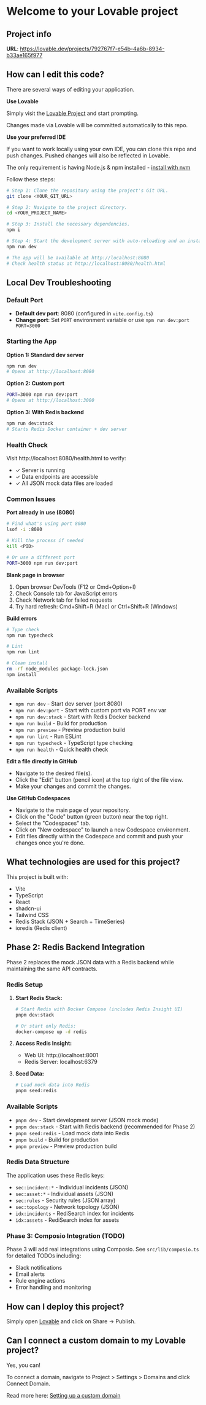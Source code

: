 # Welcome to your Lovable project

## Project info

**URL**: https://lovable.dev/projects/792767f7-e54b-4a6b-8934-b33ae165f977

## How can I edit this code?

There are several ways of editing your application.

**Use Lovable**

Simply visit the [Lovable Project](https://lovable.dev/projects/792767f7-e54b-4a6b-8934-b33ae165f977) and start prompting.

Changes made via Lovable will be committed automatically to this repo.

**Use your preferred IDE**

If you want to work locally using your own IDE, you can clone this repo and push changes. Pushed changes will also be reflected in Lovable.

The only requirement is having Node.js & npm installed - [install with nvm](https://github.com/nvm-sh/nvm#installing-and-updating)

Follow these steps:

```sh
# Step 1: Clone the repository using the project's Git URL.
git clone <YOUR_GIT_URL>

# Step 2: Navigate to the project directory.
cd <YOUR_PROJECT_NAME>

# Step 3: Install the necessary dependencies.
npm i

# Step 4: Start the development server with auto-reloading and an instant preview.
npm run dev

# The app will be available at http://localhost:8080
# Check health status at http://localhost:8080/health.html
```

## Local Dev Troubleshooting

### Default Port
- **Default dev port**: 8080 (configured in `vite.config.ts`)
- **Change port**: Set `PORT` environment variable or use `npm run dev:port PORT=3000`

### Starting the App

**Option 1: Standard dev server**
```bash
npm run dev
# Opens at http://localhost:8080
```

**Option 2: Custom port**
```bash
PORT=3000 npm run dev:port
# Opens at http://localhost:3000
```

**Option 3: With Redis backend**
```bash
npm run dev:stack
# Starts Redis Docker container + dev server
```

### Health Check
Visit http://localhost:8080/health.html to verify:
- ✓ Server is running
- ✓ Data endpoints are accessible
- ✓ All JSON mock data files are loaded

### Common Issues

**Port already in use (8080)**
```bash
# Find what's using port 8080
lsof -i :8080

# Kill the process if needed
kill <PID>

# Or use a different port
PORT=3000 npm run dev:port
```

**Blank page in browser**
1. Open browser DevTools (F12 or Cmd+Option+I)
2. Check Console tab for JavaScript errors
3. Check Network tab for failed requests
4. Try hard refresh: Cmd+Shift+R (Mac) or Ctrl+Shift+R (Windows)

**Build errors**
```bash
# Type check
npm run typecheck

# Lint
npm run lint

# Clean install
rm -rf node_modules package-lock.json
npm install
```

### Available Scripts
- `npm run dev` - Start dev server (port 8080)
- `npm run dev:port` - Start with custom port via PORT env var
- `npm run dev:stack` - Start with Redis Docker backend
- `npm run build` - Build for production
- `npm run preview` - Preview production build
- `npm run lint` - Run ESLint
- `npm run typecheck` - TypeScript type checking
- `npm run health` - Quick health check

**Edit a file directly in GitHub**

- Navigate to the desired file(s).
- Click the "Edit" button (pencil icon) at the top right of the file view.
- Make your changes and commit the changes.

**Use GitHub Codespaces**

- Navigate to the main page of your repository.
- Click on the "Code" button (green button) near the top right.
- Select the "Codespaces" tab.
- Click on "New codespace" to launch a new Codespace environment.
- Edit files directly within the Codespace and commit and push your changes once you're done.

## What technologies are used for this project?

This project is built with:

- Vite
- TypeScript
- React
- shadcn-ui
- Tailwind CSS
- Redis Stack (JSON + Search + TimeSeries)
- ioredis (Redis client)

## Phase 2: Redis Backend Integration

Phase 2 replaces the mock JSON data with a Redis backend while maintaining the same API contracts.

### Redis Setup

1. **Start Redis Stack:**
   ```bash
   # Start Redis with Docker Compose (includes Redis Insight UI)
   pnpm dev:stack

   # Or start only Redis:
   docker-compose up -d redis
   ```

2. **Access Redis Insight:**
   - Web UI: http://localhost:8001
   - Redis Server: localhost:6379

3. **Seed Data:**
   ```bash
   # Load mock data into Redis
   pnpm seed:redis
   ```

### Available Scripts

- `pnpm dev` - Start development server (JSON mock mode)
- `pnpm dev:stack` - Start with Redis backend (recommended for Phase 2)
- `pnpm seed:redis` - Load mock data into Redis
- `pnpm build` - Build for production
- `pnpm preview` - Preview production build

### Redis Data Structure

The application uses these Redis keys:
- `sec:incident:*` - Individual incidents (JSON)
- `sec:asset:*` - Individual assets (JSON)
- `sec:rules` - Security rules (JSON array)
- `sec:topology` - Network topology (JSON)
- `idx:incidents` - RediSearch index for incidents
- `idx:assets` - RediSearch index for assets

### Phase 3: Composio Integration (TODO)

Phase 3 will add real integrations using Composio. See `src/lib/composio.ts` for detailed TODOs including:
- Slack notifications
- Email alerts
- Rule engine actions
- Error handling and monitoring

## How can I deploy this project?

Simply open [Lovable](https://lovable.dev/projects/792767f7-e54b-4a6b-8934-b33ae165f977) and click on Share -> Publish.

## Can I connect a custom domain to my Lovable project?

Yes, you can!

To connect a domain, navigate to Project > Settings > Domains and click Connect Domain.

Read more here: [Setting up a custom domain](https://docs.lovable.dev/features/custom-domain#custom-domain)
